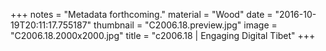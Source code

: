 +++
notes = "Metadata forthcoming."
material = "Wood"
date = "2016-10-19T20:11:17.755187"
thumbnail = "C2006.18.preview.jpg"
image = "C2006.18.2000x2000.jpg"
title = "c2006.18 | Engaging Digital Tibet"
+++
